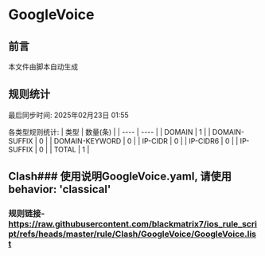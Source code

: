 # GoogleVoice

## 前言
本文件由脚本自动生成

## 规则统计
最后同步时间: 2025年02月23日 01:55

各类型规则统计:
| 类型 | 数量(条)  | 
| ---- | ----  |
| DOMAIN | 1 | 
| DOMAIN-SUFFIX | 0 | 
| DOMAIN-KEYWORD | 0 | 
| IP-CIDR | 0 | 
| IP-CIDR6 | 0 | 
| IP-SUFFIX | 0 | 
| TOTAL | 1 | 
## Clash### 使用说明GoogleVoice.yaml, 请使用 behavior: 'classical' 
### 规则链接- https://raw.githubusercontent.com/blackmatrix7/ios_rule_script/refs/heads/master/rule/Clash/GoogleVoice/GoogleVoice.list 
